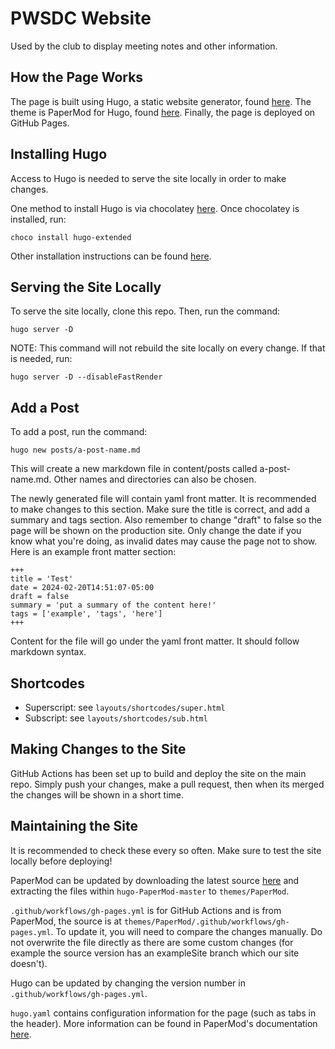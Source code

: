 # PWSDC Website

Used by the club to display meeting notes and other information.

## How the Page Works

The page is built using Hugo, a static website generator, found [here](https://gohugo.io/). The theme is PaperMod for Hugo, found [here](https://github.com/adityatelange/hugo-PaperMod). Finally, the page is deployed on GitHub Pages.

## Installing Hugo

Access to Hugo is needed to serve the site locally in order to make changes.

One method to install Hugo is via chocolatey [here](https://chocolatey.org/). Once chocolatey is installed, run:

`choco install hugo-extended`

Other installation instructions can be found [here](https://gohugo.io/installation/).

## Serving the Site Locally

To serve the site locally, clone this repo. Then, run the command:

`hugo server -D`

NOTE: This command will not rebuild the site locally on every change. If that is needed, run: 

`hugo server -D --disableFastRender`

## Add a Post

To add a post, run the command:

`hugo new posts/a-post-name.md`

This will create a new markdown file in content/posts called a-post-name.md. Other names and directories can also be chosen.

The newly generated file will contain yaml front matter. It is recommended to make changes to this section. Make sure the title is correct, and add a summary and tags section. Also remember to change "draft" to false so the page will be shown on the production site. Only change the date if you know what you're doing, as invalid dates may cause the page not to show. Here is an example front matter section:

```
+++
title = 'Test'
date = 2024-02-20T14:51:07-05:00
draft = false
summary = 'put a summary of the content here!'
tags = ['example', 'tags', 'here']
+++
```

Content for the file will go under the yaml front matter. It should follow markdown syntax.

## Shortcodes

- Superscript: see `layouts/shortcodes/super.html`
- Subscript: see `layouts/shortcodes/sub.html`

## Making Changes to the Site

GitHub Actions has been set up to build and deploy the site on the main repo. Simply push your changes, make a pull request, then when its merged the changes will be shown in a short time.

## Maintaining the Site

It is recommended to check these every so often. Make sure to test the site locally before deploying! 

PaperMod can be updated by downloading the latest source [here](https://github.com/adityatelange/hugo-PaperMod/archive/refs/heads/master.zip) and extracting the files within `hugo-PaperMod-master` to `themes/PaperMod`.

`.github/workflows/gh-pages.yml` is for GitHub Actions and is from PaperMod, the source is at `themes/PaperMod/.github/workflows/gh-pages.yml`. To update it, you will need to compare the changes manually. Do not overwrite the file directly as there are some custom changes (for example the source version has an exampleSite branch which our site doesn't).

Hugo can be updated by changing the version number in `.github/workflows/gh-pages.yml`.

`hugo.yaml` contains configuration information for the page (such as tabs in the header). More information can be found in PaperMod's documentation [here](https://github.com/adityatelange/hugo-PaperMod/wiki).
